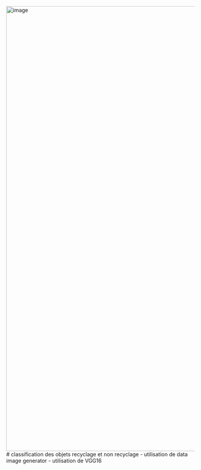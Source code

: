 <img width="1166" height="1189" alt="image" src="https://github.com/user-attachments/assets/2e4d5852-0bd6-45e1-b0e3-a66d5a111d3c" />
# classification des objets recyclage et non recyclage
    - utilisation de data image generator
    - utilisation de VGG16
